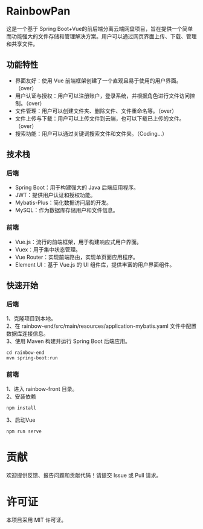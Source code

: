# RainbowPan
这是一个基于 Spring Boot+Vue的前后端分离云端网盘项目，旨在提供一个简单而功能强大的文件存储和管理解决方案。用户可以通过网页界面上传、下载、管理和共享文件。

## 功能特性
* 界面友好：使用 Vue 前端框架创建了一个直观且易于使用的用户界面。（over）
* 用户认证与授权：用户可以注册账户，登录系统，并根据角色进行文件访问控制。（over）
* 文件管理：用户可以创建文件夹、删除文件、文件重命名等。（over）
* 文件上传与下载：用户可以上传文件到云端，也可以下载已上传的文件。（over）
* 搜索功能：用户可以通过关键词搜索文件和文件夹。（Coding...）


## 技术栈
### 后端
* Spring Boot：用于构建强大的 Java 后端应用程序。
* JWT：提供用户认证和授权功能。
* Mybatis-Plus：简化数据访问层的开发。
* MySQL：作为数据库存储用户和文件信息。

### 前端
* Vue.js：流行的前端框架，用于构建响应式用户界面。
* Vuex：用于集中状态管理。
* Vue Router：实现前端路由，实现单页面应用程序。
* Element UI：基于 Vue.js 的 UI 组件库，提供丰富的用户界面组件。

## 快速开始
### 后端
1、克隆项目到本地。<br>
2、在 rainbow-end/src/main/resources/application-mybatis.yaml 文件中配置数据库连接信息。<br>
3、使用 Maven 构建并运行 Spring Boot 后端应用。<br>
````
cd rainbow-end
mvn spring-boot:run
````

### 前端
1、进入 rainbow-front 目录。<br>
2、安装依赖<br>
````
npm install
````
3、启动Vue
````
npm run serve
````
# 贡献
欢迎提供反馈、报告问题和贡献代码！请提交 Issue 或 Pull 请求。

# 许可证
本项目采用 MIT 许可证。





